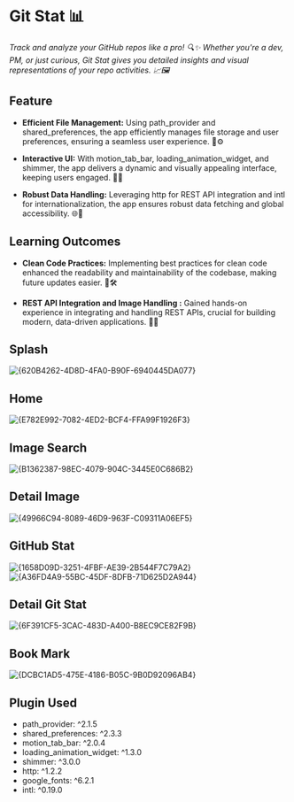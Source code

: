 # Git Stat 📊
*Track and analyze your GitHub repos like a pro! 🔍✨ Whether you're a dev, PM, or just curious, Git Stat gives you detailed insights and visual representations of your repo activities. 📈🖼️*

## Feature
- **Efficient File Management:** Using path_provider and shared_preferences, the app efficiently manages file storage and user preferences, ensuring a seamless user experience. 📂⚙️

- **Interactive UI:**  With motion_tab_bar, loading_animation_widget, and shimmer, the app delivers a dynamic and visually appealing interface, keeping users engaged. 🧩🎨

- **Robust Data Handling:** Leveraging http for REST API integration and intl for internationalization, the app ensures robust data fetching and global accessibility. 🌐🔄

## Learning Outcomes

- **Clean Code Practices:** Implementing best practices for clean code enhanced the readability and maintainability of the codebase, making future updates easier. 📝🛠️

- **REST API Integration and Image Handling :** Gained hands-on experience in integrating and handling REST APIs, crucial for building modern, data-driven applications. 🔧📡

## Splash
![{620B4262-4D8D-4FA0-B90F-6940445DA077}](https://github.com/user-attachments/assets/33b34973-7b69-4c11-8b8b-0f8540ce1f83)

## Home 
![{E782E992-7082-4ED2-BCF4-FFA99F1926F3}](https://github.com/user-attachments/assets/8e672fbc-1c94-4e71-a55d-bfb8e4dfdbd4)

## Image Search
![{B1362387-98EC-4079-904C-3445E0C686B2}](https://github.com/user-attachments/assets/db1f69e8-6b83-483d-9fd5-bd468d26b1b2)

## Detail Image 
![{49966C94-8089-46D9-963F-C09311A06EF5}](https://github.com/user-attachments/assets/ed2dd092-7bc3-44c7-9ca9-e2e3d9fe774f)

## GitHub Stat
![{1658D09D-3251-4FBF-AE39-2B544F7C79A2}](https://github.com/user-attachments/assets/a8d31afe-5426-424c-bdd4-836e6ad1bad3)
![{A36FD4A9-55BC-45DF-8DFB-71D625D2A944}](https://github.com/user-attachments/assets/45680333-136e-460e-89ff-9dcc96fdd3dc)

## Detail Git Stat
![{6F391CF5-3CAC-483D-A400-B8EC9CE82F9B}](https://github.com/user-attachments/assets/23fa0a8d-9e77-41f9-a07f-0792c3482a86)

## Book Mark
![{DCBC1AD5-475E-4186-B05C-9B0D92096AB4}](https://github.com/user-attachments/assets/18ebbe32-1f92-4493-ba03-05d5b9881da8)



## Plugin Used
- path_provider: ^2.1.5
- shared_preferences: ^2.3.3
- motion_tab_bar: ^2.0.4
- loading_animation_widget: ^1.3.0
- shimmer: ^3.0.0
- http: ^1.2.2
- google_fonts: ^6.2.1
- intl: ^0.19.0




